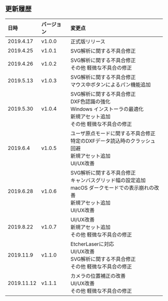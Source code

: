 ## 更新履歴

| 日時       | バージョン | 変更点                                                                                                                                        |
|:-----------|:-----------|:----------------------------------------------------------------------------------------------------------------------------------------------|
| 2019.4.17  | v1.0.0     | 正式版リリース                                                                                                                                |
| 2019.4.25  | v1.0.1     | SVG解析に関する不具合修正                                                                                                                     |
| 2019.4.26  | v1.0.2     | SVG解析に関する不具合修正<br/>その他 軽微な不具合の修正<br/>                                                                                  |
| 2019.5.13  | v1.0.3     | SVG解析に関する不具合修正<br/>マウス中ボタンによるパン機能追加<br/>                                                                           |
| 2019.5.30  | v1.0.4     | SVG解析に関する不具合修正<br/>DXF色認識の強化<br/>Windows インストーラの最適化<br/>新規アセット追加<br/>その他 軽微な不具合の修正<br/>        |
| 2019.6.4   | v1.0.5     | ユーザ原点モードに関する不具合修正<br/>特定のDXFデータ読込時のクラッシュ回避<br/>新規アセット追加<br/>UI/UX改善<br/>                          |
| 2019.6.28  | v1.0.6     | SVG解析に関する不具合修正<br/>キャンバスグリッド幅の設定追加<br/>macOS ダークモードでの表示崩れの改善<br/>新規アセット追加<br/>UI/UX改善<br/> |
| 2019.8.22  | v1.0.7     | UI/UX改善<br/>新規アセット追加<br/>その他 軽微な不具合の修正<br/>                                                                             |
| 2019.11.9  | v1.1.0     | EtcherLaserに対応<br/>UI/UX改善<br/>SVG解析に関する不具合修正<br/>その他 軽微な不具合の修正<br/>                                              |
| 2019.11.12 | v1.1.1     | カメラの位置補正の改善<br/>UI/UX改善<br/>その他 軽微な不具合の修正<br/>                                                                       |
